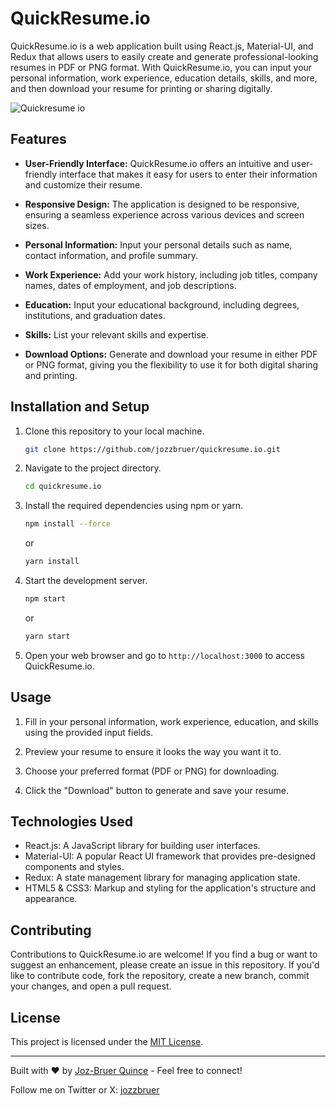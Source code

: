 # QuickResume.io

QuickResume.io is a web application built using React.js, Material-UI, and Redux that allows users to easily create and generate professional-looking resumes in PDF or PNG format. With QuickResume.io, you can input your personal information, work experience, education details, skills, and more, and then download your resume for printing or sharing digitally.

![Quickresume io](https://github.com/jozzbruer/quickresume.io/assets/21253158/769a0f4f-dccd-4ce6-b30a-e4b471441ea9)

## Features

- **User-Friendly Interface:** QuickResume.io offers an intuitive and user-friendly interface that makes it easy for users to enter their information and customize their resume.

- **Responsive Design:** The application is designed to be responsive, ensuring a seamless experience across various devices and screen sizes.

- **Personal Information:** Input your personal details such as name, contact information, and profile summary.

- **Work Experience:** Add your work history, including job titles, company names, dates of employment, and job descriptions.

- **Education:** Input your educational background, including degrees, institutions, and graduation dates.

- **Skills:** List your relevant skills and expertise.

- **Download Options:** Generate and download your resume in either PDF or PNG format, giving you the flexibility to use it for both digital sharing and printing.

## Installation and Setup

1. Clone this repository to your local machine.

   ```bash
   git clone https://github.com/jozzbruer/quickresume.io.git
   ```

2. Navigate to the project directory.

   ```bash
   cd quickresume.io
   ```

3. Install the required dependencies using npm or yarn.

   ```bash
   npm install --force
   ```

   or

   ```bash
   yarn install
   ```

4. Start the development server.

   ```bash
   npm start
   ```

   or

   ```bash
   yarn start
   ```

5. Open your web browser and go to `http://localhost:3000` to access QuickResume.io.

## Usage

1. Fill in your personal information, work experience, education, and skills using the provided input fields.

2. Preview your resume to ensure it looks the way you want it to.

3. Choose your preferred format (PDF or PNG) for downloading.

4. Click the "Download" button to generate and save your resume.

## Technologies Used

- React.js: A JavaScript library for building user interfaces.
- Material-UI: A popular React UI framework that provides pre-designed components and styles.
- Redux: A state management library for managing application state.
- HTML5 & CSS3: Markup and styling for the application's structure and appearance.

## Contributing

Contributions to QuickResume.io are welcome! If you find a bug or want to suggest an enhancement, please create an issue in this repository. If you'd like to contribute code, fork the repository, create a new branch, commit your changes, and open a pull request.

## License

This project is licensed under the [MIT License](LICENSE).

---

Built with ❤️ by [Joz-Bruer Quince](https://github.com/jozzbruer) - Feel free to connect!

Follow me on Twitter or X: [jozzbruer](https://twitter.com/jozzbruer)

